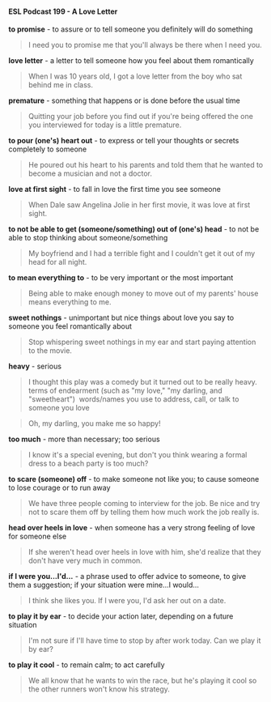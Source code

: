 #### ESL Podcast 199 - A Love Letter

**to promise** - to assure or to tell someone you definitely will do something

> I need you to promise me that you'll always be there when I need you.

**love letter** - a letter to tell someone how you feel about them romantically

> When I was 10 years old, I got a love letter from the boy who sat behind me in
class.

**premature** - something that happens or is done before the usual time

> Quitting your job before you find out if you're being offered the one you
interviewed for today is a little premature.

**to pour (one's) heart out** - to express or tell your thoughts or secrets
completely to someone

> He poured out his heart to his parents and told them that he wanted to become
a musician and not a doctor.

**love at first sight** - to fall in love the first time you see someone

> When Dale saw Angelina Jolie in her first movie, it was love at first sight.

**to not be able to get (someone/something) out of (one's) head** - to not be
able to stop thinking about someone/something

> My boyfriend and I had a terrible fight and I couldn't get it out of my head for all
night.

**to mean everything to** - to be very important or the most important

> Being able to make enough money to move out of my parents' house means
everything to me.

**sweet nothings** - unimportant but nice things about love you say to someone
you feel romantically about

> Stop whispering sweet nothings in my ear and start paying attention to the
movie.

**heavy** - serious

> I thought this play was a comedy but it turned out to be really heavy.
terms of endearment (such as "my love," "my darling, and "sweetheart") ­
words/names you use to address, call, or talk to someone you love

> Oh, my darling, you make me so happy!

**too much** - more than necessary; too serious

> I know it's a special evening, but don't you think wearing a formal dress to a
beach party is too much?

**to scare (someone) off** - to make someone not like you; to cause someone to
lose courage or to run away

> We have three people coming to interview for the job. Be nice and try not to
scare them off by telling them how much work the job really is.

**head over heels in love** - when someone has a very strong feeling of love for
someone else

> If she weren't head over heels in love with him, she'd realize that they don't
have very much in common.

**if I were you...I'd...** -­ a phrase used to offer advice to someone, to give them a
suggestion; if your situation were mine...I would...

> I think she likes you. If I were you, I'd ask her out on a date.

**to play it by ear** - to decide your action later, depending on a future situation

> I'm not sure if I'll have time to stop by after work today. Can we play it by ear?

**to play it cool** - to remain calm; to act carefully

> We all know that he wants to win the race, but he's playing it cool so the other
runners won't know his strategy.

